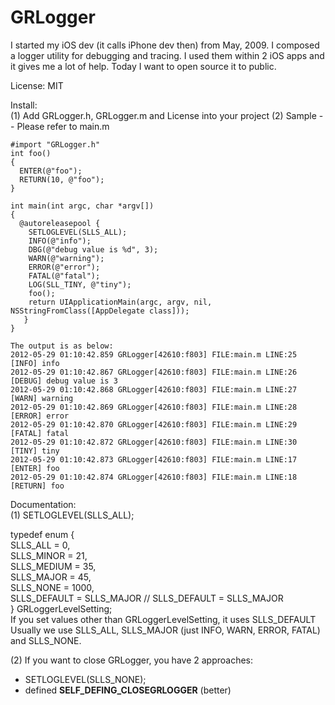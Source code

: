 GRLogger
========

I started my iOS dev (it calls iPhone dev then) from May, 2009.  I composed a logger utility for debugging
and tracing.  I used them within 2 iOS apps and it gives me a lot of help.  Today I want to open source it
to public.  

License: MIT

Install:<br>
  (1) Add GRLogger.h, GRLogger.m and License into your project
  (2) Sample -- Please refer to main.m  
    
    #import "GRLogger.h"
    int foo()
    {
      ENTER(@"foo");
      RETURN(10, @"foo");
    }

    int main(int argc, char *argv[])
    {
      @autoreleasepool {
        SETLOGLEVEL(SLLS_ALL);
        INFO(@"info");
        DBG(@"debug value is %d", 3);
        WARN(@"warning");
        ERROR(@"error");
        FATAL(@"fatal");
        LOG(SLL_TINY, @"tiny");
        foo();
        return UIApplicationMain(argc, argv, nil, NSStringFromClass([AppDelegate class]));
       }
    }
    
    The output is as below:
    2012-05-29 01:10:42.859 GRLogger[42610:f803] FILE:main.m LINE:25 [INFO] info
    2012-05-29 01:10:42.867 GRLogger[42610:f803] FILE:main.m LINE:26 [DEBUG] debug value is 3
    2012-05-29 01:10:42.868 GRLogger[42610:f803] FILE:main.m LINE:27 [WARN] warning
    2012-05-29 01:10:42.869 GRLogger[42610:f803] FILE:main.m LINE:28 [ERROR] error
    2012-05-29 01:10:42.870 GRLogger[42610:f803] FILE:main.m LINE:29 [FATAL] fatal
    2012-05-29 01:10:42.872 GRLogger[42610:f803] FILE:main.m LINE:30 [TINY] tiny
    2012-05-29 01:10:42.873 GRLogger[42610:f803] FILE:main.m LINE:17 [ENTER] foo
    2012-05-29 01:10:42.874 GRLogger[42610:f803] FILE:main.m LINE:18 [RETURN] foo
    
Documentation:<br>
  (1) SETLOGLEVEL(SLLS_ALL); 
  
  typedef enum {  <br>
    SLLS_ALL = 0, <br>
    SLLS_MINOR = 21, <br>
    SLLS_MEDIUM = 35, <br>
    SLLS_MAJOR = 45, <br>
    SLLS_NONE = 1000, <br>
    SLLS_DEFAULT = SLLS_MAJOR // SLLS_DEFAULT = SLLS_MAJOR<br>
  } GRLoggerLevelSetting; <br>
  If you set values other than GRLoggerLevelSetting, it uses SLLS_DEFAULT
  Usually we use SLLS_ALL, SLLS_MAJOR (just INFO, WARN, ERROR, FATAL) and SLLS_NONE.

  (2) If you want to close GRLogger, you have 2 approaches:
    <ul>
     <li>SETLOGLEVEL(SLLS_NONE);</li><li>defined __SELF_DEFING_CLOSEGRLOGGER__ (better) </li>
    </ul>
      